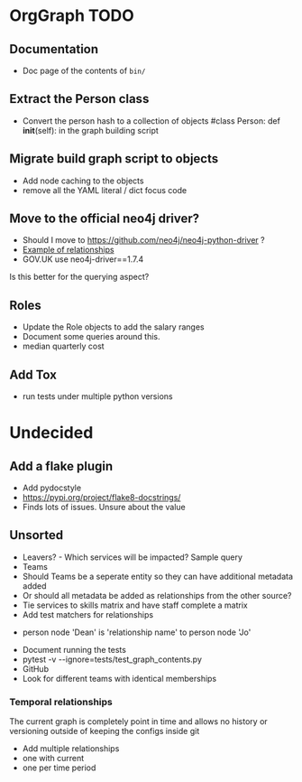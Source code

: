 # OrgGraph TODO

## Documentation

  * Doc page of the contents of `bin/`

## Extract the Person class

 * Convert the person hash to a collection of objects #class Person: def __init__(self): in the graph building script

## Migrate build graph script to objects

 * Add node caching to the objects
 * remove all the YAML literal / dict focus code

## Move to the official neo4j driver?

 * Should I move to https://github.com/neo4j/neo4j-python-driver ?
  * [Example of relationships](https://github.com/neo4j/neo4j-python-driver/blob/963936fab6216840c63877114150426badde97cb/tests/examples/pass_bookmarks_example.py)
 * GOV.UK use neo4j-driver==1.7.4

Is this better for the querying aspect?

## Roles

 * Update the Role objects to add the salary ranges
 * Document some queries around this.
  * median quarterly cost

## Add Tox

 * run tests under multiple python versions

# Undecided

## Add a flake plugin

 * Add pydocstyle
 * https://pypi.org/project/flake8-docstrings/
 * Finds lots of issues. Unsure about the value

## Unsorted

 * Leavers? - Which services will be impacted? Sample query
 * Teams
  * Should Teams be a seperate entity so they can have additional metadata added
  * Or should all metadata be added as relationships from the other source?
 * Tie services to skills matrix and have staff complete a matrix
 * Add test matchers for relationships
  - person node 'Dean' is 'relationship name' to person node 'Jo'
 * Document running the tests
  * pytest -v --ignore=tests/test_graph_contents.py
 * GitHub
  * Look for different teams with identical memberships

### Temporal relationships

The current graph is completely point in time and allows no history or versioning
outside of keeping the configs inside git

 * Add multiple relationships
 * one with current
 * one per time period

